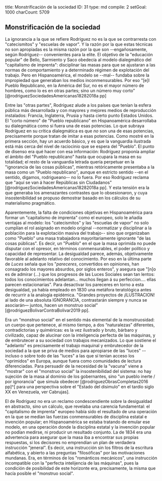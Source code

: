 title:          Monstrificación de la sociedad
ID:             31
type:           md
compile:        2
setGoal:        1000
charCount:      5709


## Monstrificación de la sociedad

La ignorancia a la que se refiere Rodríguez no es la que se contrarresta con "catecismitos" y "escuelas de vapor". Y la razón por la que estas técnicas no son apropiadas es la misma razón por la que son --engañosamente, según Rodríguez-- convenientes para la elite. El objetivo de la "educación popular" de Bello, Sarmiento y Saco obedecía al modelo dialegmático del "capitalismo de imprenta": disciplinar las masas para que se ajustaran a las normas de comportamiento y a determinado régimen de explotación del trabajo. Pero en Hispanoamérica, el modelo se --mal-- fundaba sobre la impropiedad que generaban los medios inconmensurables. Por eso "[e]l Pueblo Republicano, en la América del Sur, no es el mayor número de hombres, como lo es en otras partes; sino un número muy corto" [@rodriguezSociedadesAmericanas18282018a pp] 

Entre las "otras partes", Rodríguez alude a los países que tenían la esfera pública más desarrollada y con mayores y mejores medios de reproducción instalados: Francia, Inglaterra, Prusia y hasta cierto punto Estados Unidos. El "corto número" de "Pueblo republicano" en Hispanoamérica desarrollaba su dialegmática como si fuera una de esas potencias. Lo que subraya Rodríguez en su crítica dialegmática es que *no* son una de esas potencias, precisamente porque tratan de imitar a esas potencias. Como mostré en la primera sección, hay un acuerdo básico, y es que la vanguardia ilustrada está más cerca del nivel de raciocinio que se espera del "Pueblo". El punto de disenso era qué hacer con esa información: Rodríguez proponía ampliar el ámbito del "Pueblo republicano" hasta que ocupara la masa en su totalidad; el resto de la vanguardia letrada quería perpetuar en la "ignorancia de las cosas públicas", mientras retóricamente presentaba a la masa como un "Pueblo republicano", aunque en estricto sentido --en el sentido, digamos, rodrigueano-- no lo fuera. Por eso Rodríguez reclama que "aquí se van á hacer Repúblicas sin Ciudadanos" [@rodriguezSociedadesAmericanas18282018a pp]. Y esta tensión era la que generaba los amenazantes contrastes que lo obsesionaron, y cuya insostenibilidad se propuso demostrar basado en los cálculos de su materialismo pragmático.

Aparentemente, la falta de condiciones objetivas en Hispanoamérica para formar un "capitalismo de imprenta" como el europeo,  solo le añadía ventajas al modelo: los "catecismitos" y las "escuelas de vapor" no solo cumplían el rol asignado en modelo original --normatizar y disciplinar a la población para la explotación masiva del trabajo-- sino que  organizaban como "Pueblo" una masa trabajadora mayoritariamente ignorante "de las cosas públicas".  Es decir, un "Pueblo" en el que la masa oprimida no puede disputar con el opresor, en términos conmensurables, el poder político y capacidad de representar. La desigualdad parece, además, objetivamente favorable al adelanto relativo del conocimiento. Por eso en la última parte de *Luces* señala que los "*pareceres*, convertidos en opiniones, han consagrado los mayores absurdos, por siglos enteros", y asegura que "[n]o es de admirar (...) que los progresos de las Luces Sociales sean tan lentos: todos los conocimientos adelantan… muchos llegan á su perfeccion.... ellas parecen estacionarias". Para desactivar los pareceres en torno a esta desigualdad, ya había empleado en 1830 una metáfora teratológica antes de recurrir a la analogía epidémica. "Grandes proyectos de ¡ILUSTRACION! al lado de una absoluta IGNORANCIA, contrastarán siempre y nunca se asociarán— juntos, hacen un monstruo social" [@rodriguezBolivarContraBolivar2019 pp].  

Era un “monstruo social” en el sentido más elemental de la monstruosidad: un cuerpo que pertenece, al mismo tiempo, a dos “naturalezas” diferentes, contradictorias y quiméricas: es la vez ilustrado y bruto, bárbaro y civilizado, capaz de alucinar con la inteligencia perfecta de las máquinas, y de embrutecer a su sociedad con trabajos mecanizados. Lo que sostiene el "adelanto" es precisamente el trabajo maquinal y embrutecedor de la sociedad a la que se priva de medios para apropiarse de las "luces" --incluso o sobre todo de las "luces" a las que sí tenían acceso los "oprimidos" en Europa, aunque fuera como comunidades de lectura diferenciadas. Para persuadir de la necesidad de la "vacuna" viene a "mostrar" con el "monstruo social" la insostenibilidad del sistema: no hay sujeción de la masa al dominio de los gobernantes, sino "un pueblo inerte / por ignorancia" que simula obedecer [@rodriguezObrasCompletas2016 pp]<!--  -->^[ para una perspectiva sobre el "Estado del disimulo" en el tardío siglo XX en Venezuela, ver Cabrujas]. 

El de Rodríguez no era un reclamo condescendiente sobre la desigualdad en abstracto, sino un cálculo, que revelaba una carencia fundamental: el "capitalismo de imprenta" europeo había sido el resultado de una operación en la que se medían las fuerzas conmensurables de disciplina estatal e invención popular; en Hispanoamérica se estaba tratando de emular ese modelo, en una operación donde la disciplina estatal y la invención popular no podían medirse, ni producir un resultado conjunto. La de 1834 era una advertencia para asegurar que la masa iba a encontrar sus propias respuestas, si los decisores no emprendían un plan de verdadera instrucción "jeneral". Es decir, una instrucción sin los filtros de la escritura alfabética, y abierto a las preguntas "filosóficas" por las motivaciones mundanas. Era, en términos de los "románticos mecánicos", una instrucción incompatible con la "perfecta intelijencia de las máquinas", pues la condición de posibilidad de este horizonte era, precisamente, la misma que hacía posible el "monstruo social".